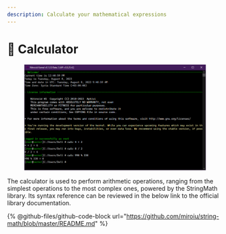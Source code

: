 ```yaml
---
description: Calculate your mathematical expressions
---
```


# 🔢 Calculator

<figure><img src="../../../.gitbook/assets/image (38).png" alt=""><figcaption></figcaption></figure>

The calculator is used to perform arithmetic operations, ranging from the simplest operations to the most complex ones, powered by the StringMath library. Its syntax reference can be reviewed in the below link to the official library documentation.

{% @github-files/github-code-block url="https://github.com/miroiu/string-math/blob/master/README.md" %}
